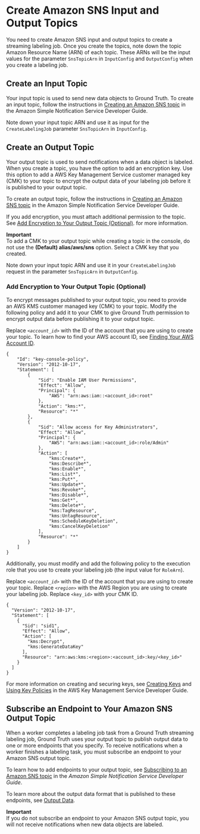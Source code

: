 # Create Amazon SNS Input and Output Topics<a name="sms-create-sns-input-topic"></a>

You need to create Amazon SNS input and output topics to create a streaming labeling job\. Once you create the topics, note down the topic Amazon Resource Name \(ARN\) of each topic\. These ARNs will be the input values for the parameter `SnsTopicArn` in `InputConfig` and `OutputConfig` when you create a labeling job\. 

## Create an Input Topic<a name="sms-streaming-input-topic"></a>

Your input topic is used to send new data objects to Ground Truth\. To create an input topic, follow the instructions in [Creating an Amazon SNS topic](https://docs.aws.amazon.com/sns/latest/dg/sns-create-topic.html) in the Amazon Simple Notification Service Developer Guide\.

Note down your input topic ARN and use it as input for the `CreateLabelingJob` parameter `SnsTopicArn` in `InputConfig`\. 

## Create an Output Topic<a name="sms-streaming-output-topic"></a>

Your output topic is used to send notifications when a data object is labeled\. When you create a topic, you have the option to add an encryption key\. Use this option to add a AWS Key Management Service customer managed key \(CMK\) to your topic to encrypt the output data of your labeling job before it is published to your output topic\.

To create an output topic, follow the instructions in [Creating an Amazon SNS topic](https://docs.aws.amazon.com/sns/latest/dg/sns-create-topic.html) in the Amazon Simple Notification Service Developer Guide\.

If you add encryption, you must attach additional permission to the topic\. See [Add Encryption to Your Output Topic \(Optional\)](#sms-streaming-encryption)\. for more information\.

**Important**  
To add a CMK to your output topic while creating a topic in the console, do not use the **\(Default\) alias/aws/sns** option\. Select a CMK key that you created\. 

Note down your input topic ARN and use it in your `CreateLabelingJob` request in the parameter `SnsTopicArn` in `OutputConfig`\. 

### Add Encryption to Your Output Topic \(Optional\)<a name="sms-streaming-encryption"></a>

To encrypt messages published to your output topic, you need to provide an AWS KMS customer managed key \(CMK\) to your topic\. Modify the following policy and add it to your CMK to give Ground Truth permission to encrypt output data before publishing it to your output topic\.

Replace *`<account_id>`* with the ID of the account that you are using to create your topic\. To learn how to find your AWS account ID, see [Finding Your AWS Account ID](https://docs.aws.amazon.com/IAM/latest/UserGuide/console_account-alias.html#FindingYourAWSId)\. 

```
{
    "Id": "key-console-policy",
    "Version": "2012-10-17",
    "Statement": [
        {
            "Sid": "Enable IAM User Permissions",
            "Effect": "Allow",
            "Principal": {
                "AWS": "arn:aws:iam::<account_id>:root"
            },
            "Action": "kms:*",
            "Resource": "*"
        },
        {
            "Sid": "Allow access for Key Administrators",
            "Effect": "Allow",
            "Principal": {
                "AWS": "arn:aws:iam::<account_id>:role/Admin"
            },
            "Action": [
                "kms:Create*",
                "kms:Describe*",
                "kms:Enable*",
                "kms:List*",
                "kms:Put*",
                "kms:Update*",
                "kms:Revoke*",
                "kms:Disable*",
                "kms:Get*",
                "kms:Delete*",
                "kms:TagResource",
                "kms:UntagResource",
                "kms:ScheduleKeyDeletion",
                "kms:CancelKeyDeletion"
            ],
            "Resource": "*"
        }
    ]
}
```

Additionally, you must modify and add the following policy to the execution role that you use to create your labeling job \(the input value for `RoleArn`\)\. 

Replace *`<account_id>`* with the ID of the account that you are using to create your topic\. Replace *`<region>`* with the AWS Region you are using to create your labeling job\. Replace `<key_id>` with your CMK ID\.

```
{ 
  "Version": "2012-10-17",
  "Statement": [
    {
      "Sid": "sid1",
      "Effect": "Allow",
      "Action": [
        "kms:Decrypt",
        "kms:GenerateDataKey"
      ],
      "Resource": "arn:aws:kms:<region>:<account_id>:key/<key_id>"
    }
  ]
}
```

For more information on creating and securing keys, see [Creating Keys](https://docs.aws.amazon.com/kms/latest/developerguide/create-keys.html) and [Using Key Policies](https://docs.aws.amazon.com/kms/latest/developerguide/key-policies.html) in the AWS Key Management Service Developer Guide\.

## Subscribe an Endpoint to Your Amazon SNS Output Topic<a name="sms-streaming-subscribe-output-topic"></a>

When a worker completes a labeling job task from a Ground Truth streaming labeling job, Ground Truth uses your output topic to publish output data to one or more endpoints that you specify\. To receive notifications when a worker finishes a labeling task, you must subscribe an endpoint to your Amazon SNS output topic\.

To learn how to add endpoints to your output topic, see [ Subscribing to an Amazon SNS topic](https://docs.aws.amazon.com/sns/latest/dg/sns-create-subscribe-endpoint-to-topic.html) in the *Amazon Simple Notification Service Developer Guide*\.

To learn more about the output data format that is published to these endpoints, see [Output Data](sms-data-output.md)\. 

**Important**  
If you do not subscribe an endpoint to your Amazon SNS output topic, you will not receive notifications when new data objects are labeled\. 